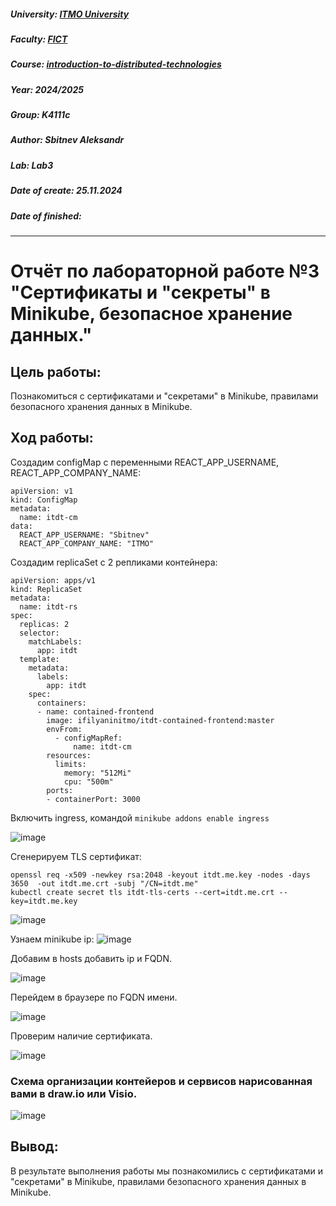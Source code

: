 ##### University: [ITMO University](https://itmo.ru/ru/)
##### Faculty: [FICT](https://fict.itmo.ru)
##### Course: [introduction-to-distributed-technologies](https://itmo-ict-faculty.github.io/introduction-to-distributed-technologies)
##### Year: 2024/2025
##### Group: K4111с
##### Author: Sbitnev Aleksandr
##### Lab: Lab3
##### Date of create: 25.11.2024
##### Date of finished: 

***

# Отчёт по лабораторной работе №3 "Сертификаты и "секреты" в Minikube, безопасное хранение данных."


## **Цель работы:** 

Познакомиться с сертификатами и "секретами" в Minikube, правилами безопасного хранения данных в Minikube.


## **Ход работы:**
Создадим configMap с переменными REACT_APP_USERNAME, REACT_APP_COMPANY_NAME:
```
apiVersion: v1
kind: ConfigMap
metadata:
  name: itdt-cm
data:
  REACT_APP_USERNAME: "Sbitnev"
  REACT_APP_COMPANY_NAME: "ITMO"
```

Создадим replicaSet с 2 репликами контейнера:
```
apiVersion: apps/v1
kind: ReplicaSet
metadata:
  name: itdt-rs
spec:
  replicas: 2
  selector:
    matchLabels:
      app: itdt
  template:
    metadata:
      labels:
        app: itdt
    spec:
      containers:
      - name: contained-frontend
        image: ifilyaninitmo/itdt-contained-frontend:master
        envFrom:
          - configMapRef:
              name: itdt-cm
        resources:
          limits:
            memory: "512Mi"
            cpu: "500m"
        ports:
        - containerPort: 3000
```


Включить ingress, командой `minikube addons enable ingress`

![image](https://github.com/user-attachments/assets/d4da9be9-2cd8-4b9b-b453-e4f401a66f28)


Cгенерируем TLS сертификат:
```
openssl req -x509 -newkey rsa:2048 -keyout itdt.me.key -nodes -days 3650  -out itdt.me.crt -subj "/CN=itdt.me"
kubectl create secret tls itdt-tls-certs --cert=itdt.me.crt --key=itdt.me.key
```

![image](https://github.com/user-attachments/assets/f3ed0418-c690-4689-8ff3-3fe5e5527951)

Узнаем minikube ip:
![image](https://github.com/user-attachments/assets/f874368b-cbf6-49c9-9b7d-78ea3a97d7d5)

Добавим в hosts добавить ip  и FQDN.

![image](https://github.com/user-attachments/assets/afe3d279-7274-450c-87ae-e010d8eda8c8)

Перейдем в браузере по FQDN имени.

![image](https://github.com/user-attachments/assets/f4524a4a-6e52-4e1f-b3d6-cc6725dfa110)


Проверим наличие сертификата.

![image](https://github.com/user-attachments/assets/90f10e73-e2fd-49bc-8022-1ab35c2af72f)


### Схема организации контейеров и сервисов нарисованная вами в draw.io или Visio.

![image](https://github.com/user-attachments/assets/b9e75878-5ab3-4c64-8adb-068012dfe657)


## **Вывод:** 

В результате выполнения работы мы познакомились с сертификатами и "секретами" в Minikube, правилами безопасного хранения данных в Minikube.
